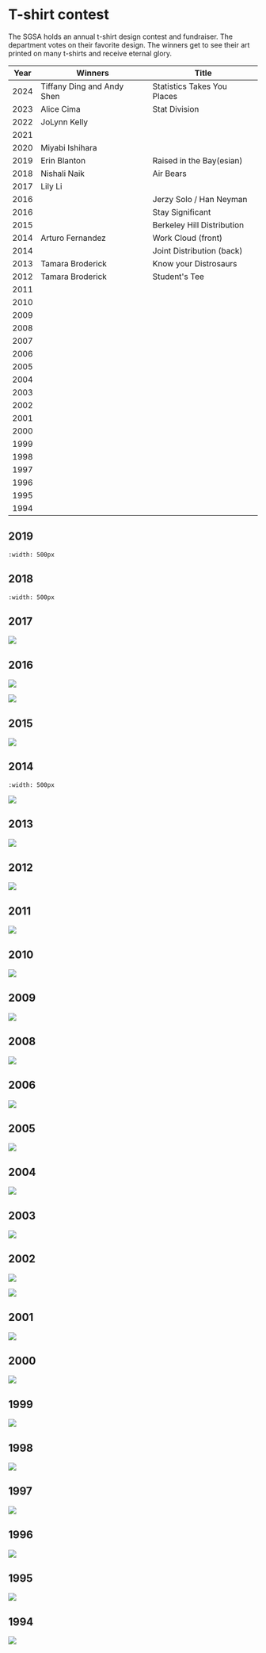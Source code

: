 # T-shirt contest

The SGSA holds an annual t-shirt design contest and fundraiser. The department votes on their favorite design. The winners get to see their art printed on many t-shirts and receive eternal glory.

| Year | Winners                    | Title                       |
|------|----------------------------|-----------------------------|
| 2024 | Tiffany Ding and Andy Shen | Statistics Takes You Places |
| 2023 | Alice Cima                 | Stat Division               |
| 2022 | JoLynn Kelly               |                             |
| 2021 |                            |                             |
| 2020 | Miyabi Ishihara            |                             |
| 2019 | Erin Blanton               | Raised in the Bay(esian)    |
| 2018 | Nishali Naik               | Air Bears                   |
| 2017 | Lily Li                    |                             |
| 2016 |                            | Jerzy Solo / Han Neyman     |
| 2016 |                            | Stay Significant            |
| 2015 |                            | Berkeley Hill Distribution  |
| 2014 | Arturo Fernandez           | Work Cloud (front)          |
| 2014 |                            | Joint Distribution (back)   |
| 2013 | Tamara Broderick           | Know your Distrosaurs       |
| 2012 | Tamara Broderick           | Student's Tee               |
| 2011 |                            |                             | 
| 2010 |                            |                             |
| 2009 |                            |                             |
| 2008 |                            |                             |
| 2007 |                            |                             |
| 2006 |                            |                             |
| 2005 |                            |                             |
| 2004 |                            |                             |
| 2003 |                            |                             |
| 2002 |                            |                             |
| 2001 |                            |                             |
| 2000 |                            |                             |
| 1999 |                            |                             |
| 1998 |                            |                             |
| 1997 |                            |                             |
| 1996 |                            |                             |
| 1995 |                            |                             |
| 1994 |                            |                             |

## 2019

```{image} /assets/tshirts/Tshirt_2019.jpg
:width: 500px
```

## 2018

```{image} /assets/tshirts/stat_mock_tee_2018.jpg
:width: 500px
```

## 2017

![](/assets/tshirts/Stats_T-Shirt_Design_Recolored_2017.png)

## 2016

![](/assets/tshirts/nYjjLt4_2016.jpg)

![](/assets/tshirts/stat_2016.jpg)

## 2015

![](/assets/tshirts/I8bXNtN_2015.png)

## 2014

```{image} /assets/tshirts/Tshirt_Students_t_2014_1.jpg
:width: 500px
```

![](/assets/tshirts/500px-Tshirt_Students_t_2014_2.png)

## 2013

![](/assets/tshirts/500px-Tshirt_Students_t_2013.jpg)

## 2012

![](/assets/tshirts/500px-Tshirt_Students_t_2012.png)

## 2011

![](/assets/tshirts/tshirt_berkeleystatistics_thumb_2011.png)

## 2010

![](/assets/tshirts/500px-Tshirt_2010.png)

## 2009

![](/assets/tshirts/500px-Tshirt_2009.jpg)

## 2008

![](/assets/tshirts/500px-Tshirt_2008.png)

## 2006

![](/assets/tshirts/500px-Tshirt_2006.jpg)

## 2005

![](/assets/tshirts/500px-Tshirt_2005.jpg)

## 2004

![](/assets/tshirts/500px-Tshirt_2004.jpg)

## 2003

![](/assets/tshirts/500px-Tshirt_2003.jpg)

## 2002

![](/assets/tshirts/Tshirt_2002.jpg)

![](/assets/tshirts/Tshirt_2002_back.jpg)

## 2001

![](/assets/tshirts/500px-Tshirt_2001.jpg)

## 2000

![](/assets/tshirts/Tshirt_2000.jpg)

## 1999

![](/assets/tshirts/500px-Tshirt_1999.jpg)

## 1998

![](/assets/tshirts/Tshirt_1998.jpg)

## 1997

![](/assets/tshirts/Tshirt_1997.jpg)

## 1996

![](/assets/tshirts/Tshirt_1996.jpg)

## 1995

![](/assets/tshirts/Tshirt_1995.jpg)

## 1994

![](/assets/tshirts/Tshirt_1994.jpg)
